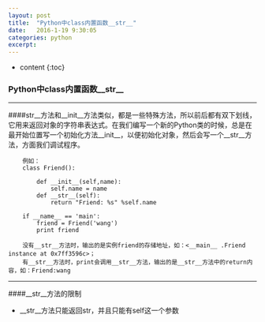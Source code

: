 ```yaml
---
layout: post
title:  "Python中class内置函数__str__"
date:   2016-1-19 9:30:05
categories: python
excerpt: 
---
```


* content
{:toc}


### Python中class内置函数__str__

---

####str__方法和__init__方法类似，都是一些特殊方法，所以前后都有双下划线，它用来返回对象的字符串表达式。在我们编写一个新的Python类的时候，总是在最开始位置写一个初始化方法__init__，以便初始化对象，然后会写一个__str__方法，方面我们调试程序。

        例如：
        class Friend():
        
            def __init__(self,name):
                self.name = name
            def __str__(self):
                return "Friend: %s" %self.name
        
        if __name__ == 'main':
            friend = Friend('wang')
            print friend
            
        没有__str__方法时，输出的是实例friend的存储地址，如：<__main__ .Friend instance at 0x7ff3596c>；
        有__str__方法时，print会调用__str__方法，输出的是__str__方法中的return内容，如：Friend:wang 

---

####__str__方法的限制

 * __str__方法只能返回str，并且只能有self这一个参数